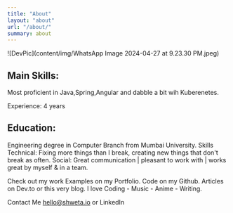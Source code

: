 ```yaml
---
title: "About"
layout: "about"
url: "/about/"
summary: about
---
```


![DevPic](content/img/WhatsApp Image 2024-04-27 at 9.23.30 PM.jpeg)

## Main Skills:

Most proficient in Java,Spring,Angular and dabble a bit wih Kuberenetes.


Experience: 4 years


## Education:
Engineering degree in Computer Branch from Mumbai University.
Skills
Technical: Fixing more things than I break, creating new things that don't break as often. 
Social: Great communication | pleasant to work with | works great by myself & in a team.

Check out my work
Examples on my Portfolio.
Code on my Github.
Articles on Dev.to or this very blog.
I love
Coding - Music - Anime - Writing.

Contact Me
hello@shweta.io  or LinkedIn
